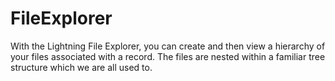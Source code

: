# FileExplorer
With the Lightning File Explorer, you can create and then view a hierarchy of your files associated with a record. The files are nested within a familiar tree structure which we are all used to.
